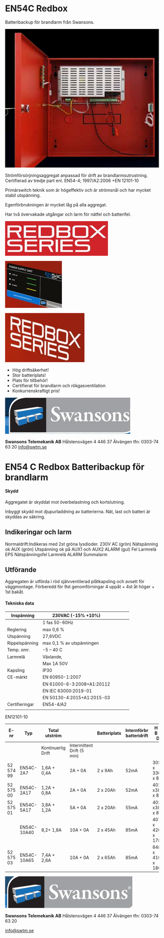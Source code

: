# EN54C Redbox

Batteribackup för brandlarm från Swansons.

![](_page_0_Picture_3.jpeg)

Strömförsörjningsaggregat anpassad för drift av brandlarmsutrustning. Certifierad av tredje part enl. EN54-4; 1997/A2:2006 +EN 12101-10

Primärswitch teknik som är högeffektiv och är strömsnål och har mycket stabil utspänning.

Egenförbrukningen är mycket låg på alla aggregat.

Har två övervakade utgångar och larm för nätfel och batterifel.

![](_page_0_Picture_8.jpeg)

![](_page_0_Picture_9.jpeg)

![](_page_0_Picture_10.jpeg)

- Hög driftsäkerhet!
- Stor batteriplats!
- Plats för tillbehör!
- Certifierat för brandlarm och rökgasventilation
- Konkurrenskraftigt pris!

![](_page_0_Picture_16.jpeg)

**Swansons Telemekanik AB** Hålstensvägen 4 446 37 Älvängen tfn: 0303-74 63 20 info@swtm.se

# EN54 C Redbox Batteribackup för brandlarm

#### **Skydd**

Aggregatet är skyddat mot överbelastning och kortslutning.

Inbyggt skydd mot djupurladdning av batterierna. Nät, last och batteri är skyddas av säkring.

## **Indikeringar och larm**

Normaldrift:Indikeras med 2st gröna lysdioder. 230V AC (grön) Nätspänning ok AUX (grön) Utspänning ok på AUX1 och AUX2 ALARM (gul) Fel Larmrelä EPS Nätspänningsfel Larmrelä ALARM Summalarm

## **Utförande**

Aggregaten är utförda i röd självventilerad plåtkapsling och avsett för väggmontage. Förberedd för 9st genomförningar 4 uppåt + 4st åt höger + 1st bakåt.

#### **Tekniska data**

| Inspänning     | 230VAC (-15% +10%)         |  |  |  |  |
|----------------|----------------------------|--|--|--|--|
|                | 1 fas 50-60Hz              |  |  |  |  |
| Reglering      | max 0,6 %                  |  |  |  |  |
| Utspänning     | 27,6VDC                    |  |  |  |  |
| Rippelspänning | max 0,1 % av utspänningen  |  |  |  |  |
| Temp. omr.     | -5 – 40 C                  |  |  |  |  |
| Larmrelä       | Växlande,                  |  |  |  |  |
|                | Max 1A 50V                 |  |  |  |  |
| Kapsling       | IP30                       |  |  |  |  |
| CE-märkt       | EN 60950-1:2007            |  |  |  |  |
|                | EN 61000-6-3:2008+A1:20112 |  |  |  |  |
|                | EN IEC 63000:2019-01       |  |  |  |  |
|                | EN 50130-4:2015+A1:2015-03 |  |  |  |  |
| Certifieringar | EN54-4/A2                  |  |  |  |  |
|                |                            |  |  |  |  |

EN12101-10

| E-nr      | Typ         | Total utström         |                               | Batteriplats | Internförbr batteridrift | H x B x D       |
|-----------|-------------|-----------------------|-------------------------------|--------------|--------------------------|-----------------|
|           |             | Kontinuerlig<br>Drift | Intermittent<br>Drift (5 min) |              |                          |                 |
| 52 574 99 | EN54C-2A7   | 1,6A + 0,4A           | 2A + 0A                       | 2 x 9Ah      | 52mA                     | 305 x 330 x 82  |
| 52 575 00 | EN54C-2A17  | 1,2A + 0,8A           | 2A + 0A                       | 2 x 20Ah     | 52mA                     | 402 x385 x 88   |
| 52 575 01 | EN54C-5A17  | 3,8A + 1,2A           | 5A + 0A                       | 2 x 20Ah     | 55mA                     | 402 x385 x 88   |
|           | EN54C-10A40 | 8,2+ 1,8A             | 10A + 0A                      | 2 x 45Ah     | 85mA                     | 407 x 420 x 178 |
| 52 575 03 | EN54C-10A65 | 7,4A + 2,6A           | 10A + 0A                      | 2 x 65Ah     | 85mA                     | 648 x 410 x 180 |

![](_page_1_Picture_12.jpeg)

**Swansons Telemekanik AB** Hålstensvägen 4 446 37 Älvängen tfn: 0303-74 63 20

info@swtm.se